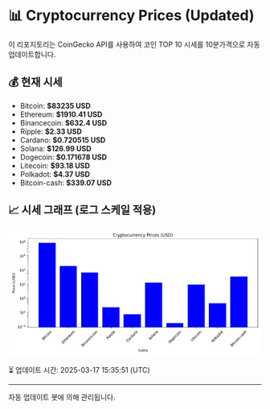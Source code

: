 
# 📊 Cryptocurrency Prices (Updated)

이 리포지토리는 CoinGecko API를 사용하여 코인 TOP 10 시세를 10분가격으로 자동 업데이트합니다.

## 💰 현재 시세
- Bitcoin: **$83235 USD**
- Ethereum: **$1910.41 USD**
- Binancecoin: **$632.4 USD**
- Ripple: **$2.33 USD**
- Cardano: **$0.720515 USD**
- Solana: **$126.99 USD**
- Dogecoin: **$0.171678 USD**
- Litecoin: **$93.18 USD**
- Polkadot: **$4.37 USD**
- Bitcoin-cash: **$339.07 USD**

## 📈 시세 그래프 (로그 스케일 적용)
![Crypto Prices](crypto_prices.png)

⏳ 업데이트 시간: 2025-03-17 15:35:51 (UTC)

---
자동 업데이트 봇에 의해 관리됩니다.
